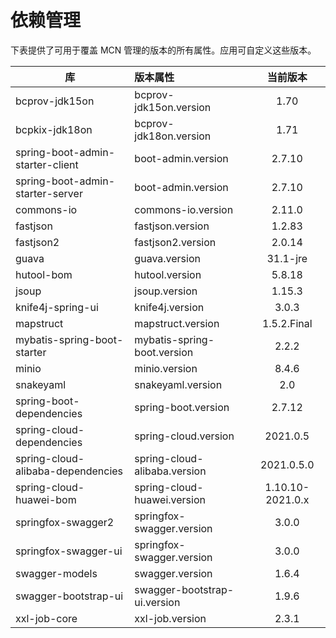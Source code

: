 # 依赖管理

下表提供了可用于覆盖 MCN 管理的版本的所有属性。应用可自定义这些版本。

| 库                                 | 版本属性                         |       当前版本       |
|-----------------------------------|:-----------------------------|:----------------:|
| bcprov-jdk15on                    | bcprov-jdk15on.version       |       1.70       |
| bcpkix-jdk18on                    | bcprov-jdk18on.version       |       1.71       |
| spring-boot-admin-starter-client  | boot-admin.version           |      2.7.10      |
| spring-boot-admin-starter-server  | boot-admin.version           |      2.7.10      |
| commons-io                        | commons-io.version           |      2.11.0      |
| fastjson                          | fastjson.version             |      1.2.83      |
| fastjson2                         | fastjson2.version            |      2.0.14      |
| guava                             | guava.version                |     31.1-jre     |
| hutool-bom                        | hutool.version               |      5.8.18      |
| jsoup                             | jsoup.version                |      1.15.3      |
| knife4j-spring-ui                 | knife4j.version              |      3.0.3       |
| mapstruct                         | mapstruct.version            |   1.5.2.Final    |
| mybatis-spring-boot-starter       | mybatis-spring-boot.version  |      2.2.2       |
| minio                             | minio.version                |      8.4.6       |
| snakeyaml                         | snakeyaml.version            |       2.0        |
| spring-boot-dependencies          | spring-boot.version          |      2.7.12      |
| spring-cloud-dependencies         | spring-cloud.version         |     2021.0.5     |
| spring-cloud-alibaba-dependencies | spring-cloud-alibaba.version |    2021.0.5.0    |
| spring-cloud-huawei-bom           | spring-cloud-huawei.version  | 1.10.10-2021.0.x |
| springfox-swagger2                | springfox-swagger.version    |      3.0.0       |
| springfox-swagger-ui              | springfox-swagger.version    |      3.0.0       |
| swagger-models                    | swagger.version              |      1.6.4       |
| swagger-bootstrap-ui              | swagger-bootstrap-ui.version |      1.9.6       |
| xxl-job-core                      | xxl-job.version              |      2.3.1       |